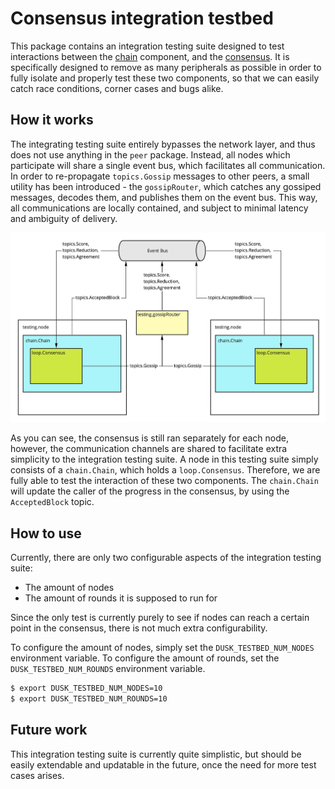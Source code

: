 # Consensus integration testbed

This package contains an integration testing suite designed to test interactions between the [chain](../../chain/README.md) component, and the [consensus](../README.md). It is specifically designed to remove as many peripherals as possible in order to fully isolate and properly test these two components, so that we can easily catch race conditions, corner cases and bugs alike.

## How it works

The integrating testing suite entirely bypasses the network layer, and thus does not use anything in the `peer` package. Instead, all nodes which participate will share a single event bus, which facilitates all communication. In order to re-propagate `topics.Gossip` messages to other peers, a small utility has been introduced - the `gossipRouter`, which catches any gossiped messages, decodes them, and publishes them on the event bus. This way, all communications are locally contained, and subject to minimal latency and ambiguity of delivery.

![Diagram of the testbed architecture with 2 nodes](./consensus_testbed_setup.jpg)

As you can see, the consensus is still ran separately for each node, however, the communication channels are shared to facilitate extra simplicity to the integration testing suite. A node in this testing suite simply consists of a `chain.Chain`, which holds a `loop.Consensus`. Therefore, we are fully able to test the interaction of these two components. The `chain.Chain` will update the caller of the progress in the consensus, by using the `AcceptedBlock` topic.

## How to use

Currently, there are only two configurable aspects of the integration testing suite:

- The amount of nodes
- The amount of rounds it is supposed to run for

Since the only test is currently purely to see if nodes can reach a certain point in the consensus, there is not much extra configurability.

To configure the amount of nodes, simply set the `DUSK_TESTBED_NUM_NODES` environment variable. To configure the amount of rounds, set the `DUSK_TESTBED_NUM_ROUNDS` environment variable.

```bash
$ export DUSK_TESTBED_NUM_NODES=10
$ export DUSK_TESTBED_NUM_ROUNDS=10
```

## Future work

This integration testing suite is currently quite simplistic, but should be easily extendable and updatable in the future, once the need for more test cases arises.
